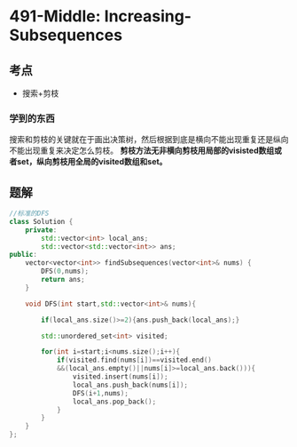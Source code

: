 # 491-Middle: Increasing-Subsequences

## 考点

* 搜索+剪枝

### 学到的东西

搜索和剪枝的关键就在于画出决策树，然后根据到底是横向不能出现重复还是纵向不能出现重复来决定怎么剪枝。 __剪枝方法无非横向剪枝用局部的visisted数组或者set，纵向剪枝用全局的visited数组和set。__

## 题解

```cpp
//标准的DFS
class Solution {
    private:
        std::vector<int> local_ans;
        std::vector<std::vector<int>> ans;
public:
    vector<vector<int>> findSubsequences(vector<int>& nums) {
        DFS(0,nums);
        return ans;
    }

    void DFS(int start,std::vector<int>& nums){

        if(local_ans.size()>=2){ans.push_back(local_ans);}

        std::unordered_set<int> visited;

        for(int i=start;i<nums.size();i++){
            if(visited.find(nums[i])==visited.end()
            &&(local_ans.empty()||nums[i]>=local_ans.back())){
                visited.insert(nums[i]);
                local_ans.push_back(nums[i]);
                DFS(i+1,nums);
                local_ans.pop_back();
            }
        }
    }
};
```